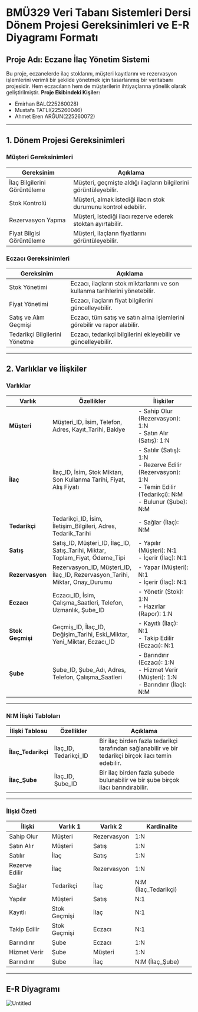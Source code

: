 # BMÜ329 Veri Tabanı Sistemleri Dersi Dönem Projesi Gereksinimleri ve E-R Diyagramı Formatı




## Proje Adı: Eczane İlaç Yönetim Sistemi
Bu proje, eczanelerde ilaç stoklarını, müşteri kayıtlarını ve rezervasyon işlemlerini verimli bir şekilde yönetmek için tasarlanmış bir veritabanı projesidir. Hem eczacıların hem de müşterilerin ihtiyaçlarına yönelik olarak geliştirilmiştir.
**Proje Ekibindeki Kişiler:**
- Emirhan BAL(225260028)
- Mustafa TATLI(225260046)
- Ahmet Eren ARĞUN(225260072)


---

## 1. Dönem Projesi Gereksinimleri

### Müşteri Gereksinimleri
| **Gereksinim**                | **Açıklama**                                                      |
|-------------------------------|-------------------------------------------------------------------|
| İlaç Bilgilerini Görüntüleme  | Müşteri, geçmişte aldığı ilaçların bilgilerini görüntüleyebilir.  |
| Stok Kontrolü                 | Müşteri, almak istediği ilacın stok durumunu kontrol edebilir.   |
| Rezervasyon Yapma             | Müşteri, istediği ilacı rezerve ederek stoktan ayırtabilir.      |
| Fiyat Bilgisi Görüntüleme     | Müşteri, ilaçların fiyatlarını görüntüleyebilir.                 |

### Eczacı Gereksinimleri
| **Gereksinim**                | **Açıklama**                                                      |
|-------------------------------|-------------------------------------------------------------------|
| Stok Yönetimi                 | Eczacı, ilaçların stok miktarlarını ve son kullanma tarihlerini yönetebilir. |
| Fiyat Yönetimi                | Eczacı, ilaçların fiyat bilgilerini güncelleyebilir.             |
| Satış ve Alım Geçmişi         | Eczacı, tüm satış ve satın alma işlemlerini görebilir ve rapor alabilir. |
| Tedarikçi Bilgilerini Yönetme | Eczacı, tedarikçi bilgilerini ekleyebilir ve güncelleyebilir.    |

---

## 2. Varlıklar ve İlişkiler

### Varlıklar
| **Varlık**         | **Özellikler**                                                                 | **İlişkiler**                                                   |
|--------------------|-------------------------------------------------------------------------------|-----------------------------------------------------------------|
| **Müşteri**        | Müşteri_ID, İsim, Telefon, Adres, Kayıt_Tarihi, Bakiye                        | - Sahip Olur (Rezervasyon): 1:N <br> - Satın Alır (Satış): 1:N |
| **İlaç**           | İlaç_ID, İsim, Stok Miktarı, Son Kullanma Tarihi, Fiyat, Alış Fiyatı          | - Satılır (Satış): 1:N <br> - Rezerve Edilir (Rezervasyon): 1:N <br> - Temin Edilir (Tedarikçi): N:M <br> - Bulunur (Şube): N:M |
| **Tedarikçi**      | Tedarikçi_ID, İsim, İletişim_Bilgileri, Adres, Tedarik_Tarihi                 | - Sağlar (İlaç): N:M                                           |
| **Satış**          | Satış_ID, Müşteri_ID, İlaç_ID, Satış_Tarihi, Miktar, Toplam_Fiyat, Ödeme_Tipi | - Yapılır (Müşteri): N:1 <br> - İçerir (İlaç): N:1             |
| **Rezervasyon**    | Rezervasyon_ID, Müşteri_ID, İlaç_ID, Rezervasyon_Tarihi, Miktar, Onay_Durumu  | - Yapar (Müşteri): N:1 <br> - İçerir (İlaç): N:1               |
| **Eczacı**         | Eczacı_ID, İsim, Çalışma_Saatleri, Telefon, Uzmanlık, Şube_ID                 | - Yönetir (Stok): 1:N <br> - Hazırlar (Rapor): 1:N             |
| **Stok Geçmişi**   | Geçmiş_ID, İlaç_ID, Değişim_Tarihi, Eski_Miktar, Yeni_Miktar, Eczacı_ID       | - Kayıtlı (İlaç): N:1 <br> - Takip Edilir (Eczacı): N:1        |
| **Şube**           | Şube_ID, Şube_Adı, Adres, Telefon, Çalışma_Saatleri                           | - Barındırır (Eczacı): 1:N <br> - Hizmet Verir (Müşteri): 1:N <br> - Barındırır (İlaç): N:M        |

---

### N:M İlişki Tabloları

| **İlişki Tablosu**  | **Özellikler**                                  | **Açıklama**                                                  |
|---------------------|-------------------------------------------------|--------------------------------------------------------------|
| **İlaç_Tedarikçi**  | İlaç_ID, Tedarikçi_ID                           | Bir ilaç birden fazla tedarikçi tarafından sağlanabilir ve bir tedarikçi birçok ilacı temin edebilir. |
| **İlaç_Şube**       | İlaç_ID, Şube_ID                                | Bir ilaç birden fazla şubede bulunabilir ve bir şube birçok ilacı barındırabilir.                  |

---

### İlişki Özeti
| **İlişki**         | **Varlık 1**      | **Varlık 2**       | **Kardinalite**                          |
|--------------------|--------------------|--------------------|------------------------------------------|
| Sahip Olur         | Müşteri            | Rezervasyon        | 1:N                                      |
| Satın Alır         | Müşteri            | Satış              | 1:N                                      |
| Satılır            | İlaç               | Satış              | 1:N                                      |
| Rezerve Edilir     | İlaç               | Rezervasyon        | 1:N                                      |
| Sağlar             | Tedarikçi          | İlaç               | N:M (İlaç_Tedarikçi)                     |
| Yapılır            | Müşteri            | Satış              | N:1                                      |
| Kayıtlı            | Stok Geçmişi       | İlaç               | N:1                                      |
| Takip Edilir       | Stok Geçmişi       | Eczacı             | N:1                                      |
| Barındırır         | Şube               | Eczacı             | 1:N                                      |
| Hizmet Verir       | Şube               | Müşteri            | 1:N                                      |
| Barındırır         | Şube               | İlaç               | N:M (İlaç_Şube)                          |

---

## E-R Diyagramı
![Untitled](https://github.com/user-attachments/assets/a9dfc82d-2566-49b8-89b4-d05860632041)
